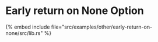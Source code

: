 # Early return on None Option


{% embed include file="src/examples/other/early-return-on-none/src/lib.rs" %}


